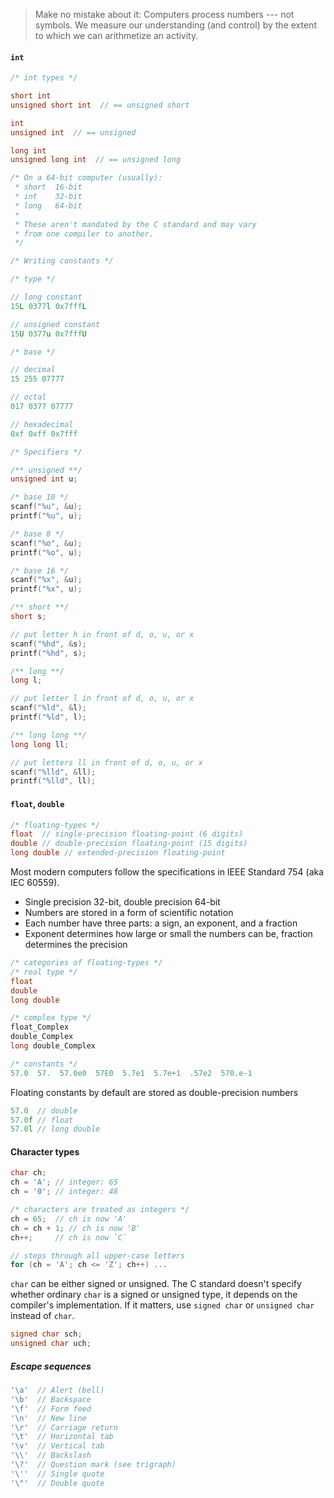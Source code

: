 > Make no mistake about it: Computers process numbers --- not symbols. We measure our understanding (and control) by the extent to which we can arithmetize an activity.

#### `int`
```c
/* int types */

short int
unsigned short int  // == unsigned short

int
unsigned int  // == unsigned

long int
unsigned long int  // == unsigned long

/* On a 64-bit computer (usually):
 * short  16-bit
 * int    32-bit
 * long   64-bit
 *
 * These aren't mandated by the C standard and may vary
 * from one compiler to another.
 */
```

```c
/* Writing constants */

/* type */

// long constant
15L 0377l 0x7fffL

// unsigned constant
15U 0377u 0x7fffU

/* base */

// decimal
15 255 07777

// octal
017 0377 07777

// hexadecimal
0xf 0xff 0x7fff
```

```c
/* Specifiers */

/** unsigned **/
unsigned int u;

/* base 10 */
scanf("%u", &u);
printf("%u", u);

/* base 8 */
scanf("%o", &u);
printf("%o", u);

/* base 16 */
scanf("%x", &u);
printf("%x", u);

/** short **/
short s;

// put letter h in front of d, o, u, or x
scanf("%hd", &s);
printf("%hd", s);

/** long **/
long l;

// put letter l in front of d, o, u, or x
scanf("%ld", &l);
printf("%ld", l);

/** long long **/
long long ll;

// put letters ll in front of d, o, u, or x
scanf("%lld", &ll);
printf("%lld", ll);
```

#### `float`, `double`
```c
/* floating-types */
float  // single-precision floating-point (6 digits)
double // double-precision floating-point (15 digits)
long double // extended-precision floating-point
```

Most modern computers follow the specifications in IEEE Standard 754 (aka IEC 60559).
- Single precision 32-bit, double precision 64-bit
- Numbers are stored in a form of scientific notation
- Each number have three parts: a sign, an exponent, and a fraction
- Exponent determines how large or small the numbers can be, fraction determines the precision

```c
/* categories of floating-types */
/* real type */
float
double
long double

/* complex type */
float_Complex
double_Complex
long double_Complex
```

```c
/* constants */
57.0  57.  57.0e0  57E0  5.7e1  5.7e+1  .57e2  570.e-1
```
Floating constants by default are stored as double-precision numbers
```c
57.0  // double
57.0f // float
57.0l // long double
```

#### Character types
```c
char ch;
ch = 'A'; // integer: 65
ch = '0'; // integer: 48

/* characters are treated as integers */
ch = 65;  // ch is now 'A'
ch = ch + 1; // ch is now 'B'
ch++;     // ch is now `C`

// steps through all upper-case letters
for (ch = 'A'; ch <= 'Z'; ch++) ...
```
`char` can be either signed or unsigned. The C standard doesn't specify whether ordinary `char` is a signed or unsigned type, it depends on the compiler's implementation. If it matters, use `signed char` or `unsigned char`  instead of `char`.
```c
signed char sch;
unsigned char uch;
```

##### Escape sequences
```c
'\a'  // Alert (bell)
'\b'  // Backspace
'\f'  // Form feed
'\n'  // New line
'\r'  // Carriage return
'\t'  // Horizontal tab
'\v'  // Vertical tab
'\\'  // Backslash
'\?'  // Question mark (see trigraph)
'\''  // Single quote
'\"'  // Double quote
```